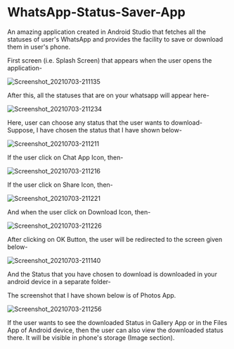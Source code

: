# WhatsApp-Status-Saver-App
An amazing application created in Android Studio that fetches all the statuses of user's WhatsApp and provides the facility to save or download them in user's phone.

First screen (i.e. Splash Screen) that appears when the user opens the application-

![Screenshot_20210703-211135](https://user-images.githubusercontent.com/64889275/124359745-ebaf8400-dc43-11eb-8479-7321bd29b9c0.png)


After this, all the statuses that are on your whatsapp will appear here-

![Screenshot_20210703-211234](https://user-images.githubusercontent.com/64889275/124359783-13065100-dc44-11eb-9194-590ac98f6668.png)


Here, user can choose any status that the user wants to download-
Suppose, I have chosen the status that I have shown below-

![Screenshot_20210703-211211](https://user-images.githubusercontent.com/64889275/124359826-3f21d200-dc44-11eb-9d83-d10a43606346.png)


If the user click on Chat App Icon, then-

![Screenshot_20210703-211216](https://user-images.githubusercontent.com/64889275/124359843-5234a200-dc44-11eb-90b4-0fe2593de2fc.png)


If the user click on Share Icon, then-

![Screenshot_20210703-211221](https://user-images.githubusercontent.com/64889275/124359860-5fea2780-dc44-11eb-9c4f-0256971efbe7.png)


And when the user click on Download Icon, then-

![Screenshot_20210703-211226](https://user-images.githubusercontent.com/64889275/124359891-8019e680-dc44-11eb-9c75-936f4fd27450.png)


After clicking on OK Button, the user will be redirected to the screen given below-

![Screenshot_20210703-211140](https://user-images.githubusercontent.com/64889275/124359928-a8094a00-dc44-11eb-8f1b-ce79a4a35f45.png)


And the Status that you have chosen to download is downloaded in your android device in a separate folder-

The screenshot that I have shown below is of Photos App.

![Screenshot_20210703-211256](https://user-images.githubusercontent.com/64889275/124359981-e69f0480-dc44-11eb-8ceb-f7573151643e.png)


If the user wants to see the downloaded Status in Gallery App or in the Files App of Android device, then the user can also view the downloaded status there. It will be visible in phone's storage (Image section).







